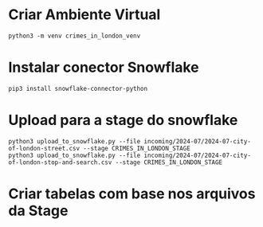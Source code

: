 # Criar Ambiente Virtual
````
python3 -m venv crimes_in_london_venv
````
# Instalar conector Snowflake
````
pip3 install snowflake-connector-python
````
# Upload para a stage do snowflake
````
python3 upload_to_snowflake.py --file incoming/2024-07/2024-07-city-of-london-street.csv --stage CRIMES_IN_LONDON_STAGE
python3 upload_to_snowflake.py --file incoming/2024-07/2024-07-city-of-london-stop-and-search.csv --stage CRIMES_IN_LONDON_STAGE
````
# Criar tabelas com base nos arquivos da Stage

